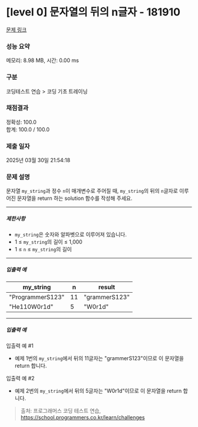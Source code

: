 # [level 0] 문자열의 뒤의 n글자 - 181910 

[문제 링크](https://school.programmers.co.kr/learn/courses/30/lessons/181910) 

### 성능 요약

메모리: 8.98 MB, 시간: 0.00 ms

### 구분

코딩테스트 연습 > 코딩 기초 트레이닝

### 채점결과

정확성: 100.0<br/>합계: 100.0 / 100.0

### 제출 일자

2025년 03월 30일 21:54:18

### 문제 설명

<p>문자열 <code>my_string</code>과 정수 <code>n</code>이 매개변수로 주어질 때, <code>my_string</code>의 뒤의 <code>n</code>글자로 이루어진 문자열을 return 하는 solution 함수를 작성해 주세요.</p>

<hr>

<h5>제한사항</h5>

<ul>
<li><code>my_string</code>은 숫자와 알파벳으로 이루어져 있습니다.</li>
<li>1 ≤ <code>my_string</code>의 길이 ≤ 1,000</li>
<li>1 ≤ <code>n</code> ≤ <code>my_string</code>의 길이</li>
</ul>

<hr>

<h5>입출력 예</h5>
<table class="table">
        <thead><tr>
<th>my_string</th>
<th>n</th>
<th>result</th>
</tr>
</thead>
        <tbody><tr>
<td>"ProgrammerS123"</td>
<td>11</td>
<td>"grammerS123"</td>
</tr>
<tr>
<td>"He110W0r1d"</td>
<td>5</td>
<td>"W0r1d"</td>
</tr>
</tbody>
      </table>
<hr>

<h5>입출력 예</h5>

<p>입출력 예 #1</p>

<ul>
<li>예제 1번의 <code>my_string</code>에서 뒤의 11글자는 "grammerS123"이므로 이 문자열을 return 합니다.</li>
</ul>

<p>입출력 예 #2</p>

<ul>
<li>예제 2번의 <code>my_string</code>에서 뒤의 5글자는 "W0r1d"이므로 이 문자열을 return 합니다.</li>
</ul>


> 출처: 프로그래머스 코딩 테스트 연습, https://school.programmers.co.kr/learn/challenges